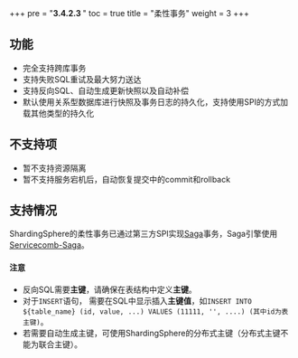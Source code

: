 +++
pre = "<b>3.4.2.3 </b>"
toc = true
title = "柔性事务"
weight = 3
+++

## 功能

* 完全支持跨库事务
* 支持失败SQL重试及最大努力送达
* 支持反向SQL、自动生成更新快照以及自动补偿
* 默认使用关系型数据库进行快照及事务日志的持久化，支持使用SPI的方式加载其他类型的持久化

## 不支持项

* 暂不支持资源隔离
* 暂不支持服务宕机后，自动恢复提交中的commit和rollback

## 支持情况

ShardingSphere的柔性事务已通过第三方SPI实现[Saga](https://www.cs.cornell.edu/andru/cs711/2002fa/reading/sagas.pdf)事务，Saga引擎使用[Servicecomb-Saga](https://github.com/apache/servicecomb-saga-actuator)。

#### 注意
* 反向SQL需要**主键**，请确保在表结构中定义**主键**。
* 对于`INSERT`语句， 需要在SQL中显示插入**主键值**，如`INSERT INTO ${table_name} (id, value, ...) VALUES (11111, '', ....) (其中id为表主键)`。
* 若需要自动生成主键，可使用ShardingSphere的分布式主键（分布式主键不能为联合主键）。



